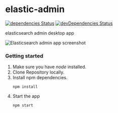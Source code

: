 # elastic-admin
[![dependencies Status](https://david-dm.org/chekkan/elastic-admin/status.svg)](https://david-dm.org/chekkan/elastic-admin) [![devDependencies Status](https://david-dm.org/chekkan/elastic-admin/dev-status.svg)](https://david-dm.org/chekkan/elastic-admin?type=dev)

elasticsearch admin desktop app

![Elasticsearch admin app screenshot](http://res.cloudinary.com/chekkan/image/upload/c_scale,w_600/v1505146899/Screen_Shot_2017-09-11_at_17.10.50_e28ojc.png)

### Getting started
1. Make sure you have *node* installed.
1. Clone Repository locally.
1. Install npm dependencies.
   ```
   npm install
   ```
1. Start the app
   ```
   npm start
   ```
